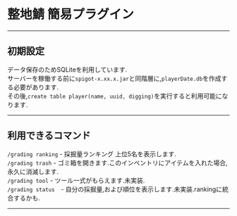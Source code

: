 # 整地鯖 簡易プラグイン
***
## 初期設定  
データ保存のためSQLiteを利用しています.  
サーバーを稼働する前に`spigot-x.xx.x.jar`と同階層に,`playerDate.db`を作成する必要があります.  
その後,`create table player(name, uuid, digging)`を実行すると利用可能になります.
***
## 利用できるコマンド  
`/grading ranking` - 採掘量ランキング 上位5名を表示します.  
`/grading trash` - ゴミ箱を開きます.このインベントリにアイテムを入れた場合,永久に消滅します.  
`/grading tool` - ツール一式がもらえます.未実装.  
`/grading status`　- 自分の採掘量,および順位を表示します.未実装.rankingに統合するかも.
***
